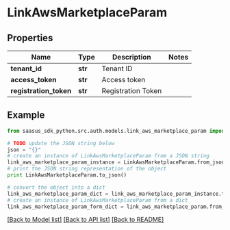 # LinkAwsMarketplaceParam


## Properties
Name | Type | Description | Notes
------------ | ------------- | ------------- | -------------
**tenant_id** | **str** | Tenant ID | 
**access_token** | **str** | Access token | 
**registration_token** | **str** | Registration Token | 

## Example

```python
from saasus_sdk_python.src.auth.models.link_aws_marketplace_param import LinkAwsMarketplaceParam

# TODO update the JSON string below
json = "{}"
# create an instance of LinkAwsMarketplaceParam from a JSON string
link_aws_marketplace_param_instance = LinkAwsMarketplaceParam.from_json(json)
# print the JSON string representation of the object
print LinkAwsMarketplaceParam.to_json()

# convert the object into a dict
link_aws_marketplace_param_dict = link_aws_marketplace_param_instance.to_dict()
# create an instance of LinkAwsMarketplaceParam from a dict
link_aws_marketplace_param_form_dict = link_aws_marketplace_param.from_dict(link_aws_marketplace_param_dict)
```
[[Back to Model list]](../README.md#documentation-for-models) [[Back to API list]](../README.md#documentation-for-api-endpoints) [[Back to README]](../README.md)


